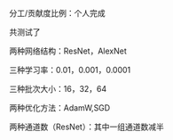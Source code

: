 分工/贡献度比例：个人完成

共测试了  

两种网络结构：ResNet，AlexNet  

三种学习率：0.01，0.001，0.0001  

三种批次大小：16，32，64  

两种优化方法：AdamW,SGD  

两种通道数（ResNet）：其中一组通道数减半

